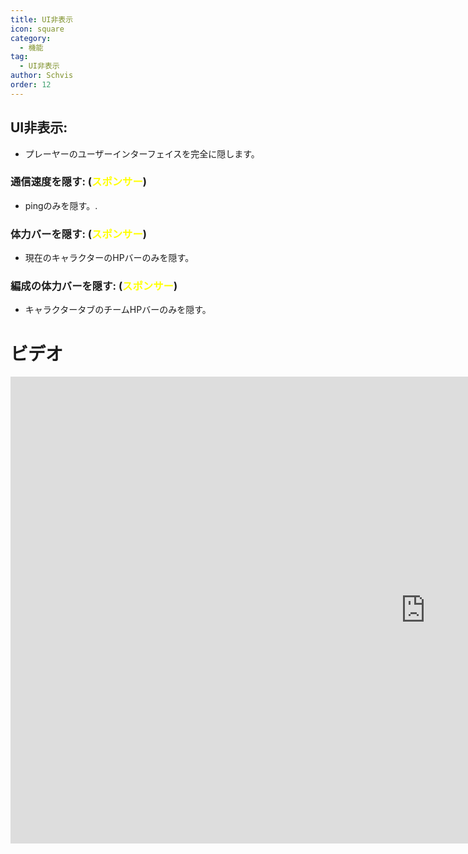 ```yaml
---
title: UI非表示
icon: square
category:
  - 機能
tag:
  - UI非表示
author: Schvis
order: 12
---
```


## UI非表示:
- プレーヤーのユーザーインターフェイスを完全に隠します。
### 通信速度を隠す: (<span style='color:yellow;'>スポンサー</span>)
- pingのみを隠す。.
### 体力バーを隠す: (<span style='color:yellow;'>スポンサー</span>)
- 現在のキャラクターのHPバーのみを隠す。
### 編成の体力バーを隠す: (<span style='color:yellow;'>スポンサー</span>)
- キャラクタータブのチームHPバーのみを隠す。

# ビデオ
<div class="iframe-container"><iframe width="1328" height="747" src="https://www.youtube.com/embed/EtRT95qEW6Y?list=PL5eI1Tb64p56g27qfYk7VuFTz4FK6YrKa" title="Korepi - Hide UI" frameborder="0" allow="accelerometer; autoplay; clipboard-write; encrypted-media; gyroscope; picture-in-picture; web-share" referrerpolicy="strict-origin-when-cross-origin" allowfullscreen></iframe></div>